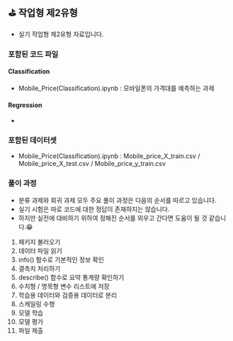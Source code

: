 ## ⛳ 작업형 제2유형
- 실기 작업형 제2유형 자료입니다.
### 포함된 코드 파일
#### Classification
- Mobile_Price(Classification).ipynb : 모바일폰의 가격대를 예측하는 과제 
#### Regression
- 
### 포함된 데이터셋
- Mobile_Price(Classification).ipynb : Mobile_price_X_train.csv / Mobile_price_X_test.csv / Mobile_price_y_train.csv
### 풀이 과정
- 분류 과제와 회귀 과제 모두 주요 풀이 과정은 다음의 순서를 따르고 있습니다.
- 실기 시험은 따로 코드에 대한 정답이 존재하지는 않습니다.
- 하지만 실전에 대비하기 위하여 정해진 순서를 외우고 간다면 도움이 될 것 같습니다.😁
1. 패키지 불러오기
2. 데이터 파일 읽기
3. info() 함수로 기본적인 정보 확인
4. 결측치 처리하기
5. describe() 함수로 요약 통계량 확인하기
6. 수치형 / 명목형 변수 리스트에 저장
7. 학습용 데이터와 검증용 데이터로 분리
8. 스케일링 수행
9. 모델 학습
10. 모델 평가
11. 파일 제출
